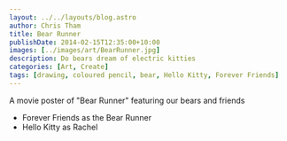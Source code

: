 ```yaml
---
layout: ../../layouts/blog.astro
author: Chris Tham
title: Bear Runner
publishDate: 2014-02-15T12:35:00+10:00
images: [../images/art/BearRunner.jpg]
description: Do bears dream of electric kitties
categories: [Art, Create]
tags: [drawing, coloured pencil, bear, Hello Kitty, Forever Friends]
---
```


A movie poster of "Bear Runner" featuring our bears and friends

* Forever Friends as the Bear Runner
* Hello Kitty as Rachel
